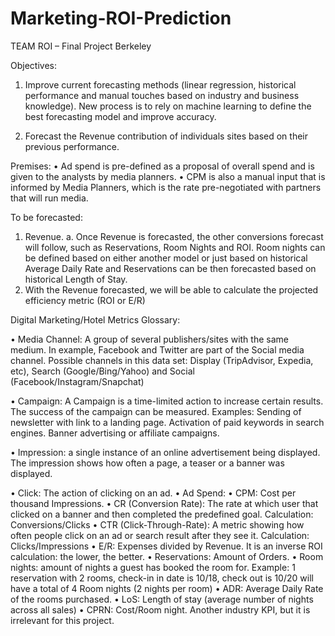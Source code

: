 # Marketing-ROI-Prediction

TEAM ROI – Final Project Berkeley

Objectives:

1)	Improve current forecasting methods (linear regression, historical performance and manual touches based on industry and business knowledge). New process is to rely on machine learning to define the best forecasting model and improve accuracy.

2)	Forecast the Revenue contribution of individuals sites based on their previous performance. 

Premises: 
•	Ad spend is pre-defined as a proposal of overall spend and is given to the analysts by media planners.
•	CPM is also a manual input that is informed by Media Planners, which is the rate pre-negotiated with partners that will run media.


To be forecasted:
1)	Revenue.
a.	Once Revenue is forecasted, the other conversions forecast will follow, such as Reservations, Room Nights and ROI. Room nights can be defined based on either another model or just based on historical Average Daily Rate and Reservations can be then forecasted based on historical Length of Stay.
2)	With the Revenue forecasted, we will be able to calculate the projected efficiency metric (ROI or E/R)


Digital Marketing/Hotel Metrics Glossary:

•	Media Channel: A group of several publishers/sites with the same medium. In example, Facebook and Twitter are part of the Social media channel. Possible channels in this data set: Display (TripAdvisor, Expedia, etc), Search (Google/Bing/Yahoo) and Social (Facebook/Instagram/Snapchat)

•	Campaign: A Campaign is a time-limited action to increase certain results. The success of the campaign can be measured. Examples: Sending of newsletter with link to a landing page. Activation of paid keywords in search engines. Banner advertising or affiliate campaigns.

•	Impression:  a single instance of an online advertisement being displayed. The impression shows how often a page, a teaser or a banner was displayed.

•	Click: The action of clicking on an ad.
•	Ad Spend:
•	CPM: Cost per thousand Impressions.
•	CR (Conversion Rate): The rate at which user that clicked on a banner and then completed the predefined goal. Calculation: Conversions/Clicks
•	CTR (Click-Through-Rate): A metric showing how often people click on an ad or search result after they see it. Calculation: Clicks/Impressions
•	E/R: Expenses divided by Revenue. It is an inverse ROI calculation: the lower, the better.
•	Reservations: Amount of Orders.
•	Room nights: amount of nights a guest has booked the room for. Example: 1 reservation with 2 rooms, check-in in date is 10/18, check out is 10/20 will have a total of 4 Room nights (2 nights per room)
•	ADR: Average Daily Rate of the rooms purchased.
•	LoS: Length of stay (average number of nights across all sales)
•	CPRN: Cost/Room night. Another industry KPI, but it is irrelevant for this project.

